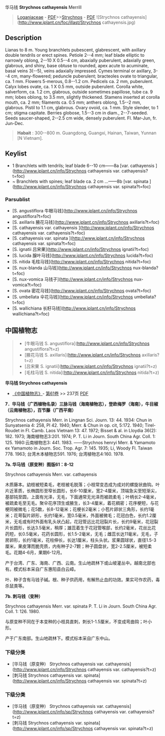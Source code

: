 华马钱 **Strychnos cathayensis** Merrill

> [Loganiaceae](http://www.iplant.cn/info/Loganiaceae?t=foc) - [PDF](http://www.iplant.cn/foc/pdf/Loganiaceae.pdf)>>[Strychnos](http://www.iplant.cn/info/Strychnos?t=foc) - [PDF](http://www.iplant.cn/foc/pdf/Strychnos.pdf)
![Strychnos cathayensis](http://www.iplant.cn/foc/illast/Strychnos cathayensis.jpg)

## Description

Lianas to 8 m. Young branchlets pubescent, glabrescent, with axillary double tendrils or erect spines. Petiole 2--4 mm; leaf blade elliptic to narrowly oblong, 2--10 X 0.5--4 cm, abaxially puberulent, adaxially green, glabrous, and shiny, base obtuse to rounded, apex acute to acuminate, basal veins 3(--5), veins adaxially impressed. Cymes terminal or axillary, 3--4 cm, many-flowered; peduncle puberulent; bracteoles ovate to triangular, ca. 1 mm. Flowers 5-merous, 0.8--1.2 cm. Pedicels ca. 2 mm, puberulent. Calyx lobes ovate, ca. 1 X 0.5 mm, outside puberulent. Corolla white, salverform, ca. 1.2 cm, glabrous, outside sometimes papillose, tube ca. 9 mm; lobes oblong, to 3.5 mm, slightly thickened. Stamens inserted at corolla mouth, ca. 2 mm; filaments ca. 0.5 mm; anthers oblong, 1.5--2 mm, glabrous. Pistil to 1.1 cm, glabrous. Ovary ovoid, ca. 1 mm. Style slender, to 1 cm; stigma capitate. Berries globose, 1.5--3 cm in diam., 2--7-seeded. Seeds saucer-shaped, 2--2.5 cm wide, densely puberulent. Fl. Mar-Jun, fr. Jun-Dec.


> **Habait** : 
>300--800 m. Guangdong, Guangxi, Hainan, Taiwan, Yunnan [N Vietnam].


## Keylist

* 1 Branchlets with tendrils; leaf blade 6--10 cm——8a  [var. cathayensis ](http://www.iplant.cn/info/Strychnos cathayensis var. cathayensis?t=foc)
* ~ Branchlets with spines; leaf blade ca. 2 cm ...——8b  [var. spinata ](http://www.iplant.cn/info/Strychnos cathayensis var. spinata?t=foc)



### Parsublist

* [S.  angustiflora  牛眼马钱](http://www.iplant.cn/info/Strychnos angustiflora?t=foc)
* [S.  axillaris  腋花马钱](http://www.iplant.cn/info/Strychnos axillaris?t=foc)
* [S.  cathayensis var. cathayensis  ](http://www.iplant.cn/info/Strychnos cathayensis var. cathayensis?t=foc)
* [S.  cathayensis var. spinata  ](http://www.iplant.cn/info/Strychnos cathayensis var. spinata?t=foc)
* [S.  ignatii  吕宋果](http://www.iplant.cn/info/Strychnos ignatii?t=foc)
* [S.  lucida  腺叶马钱](http://www.iplant.cn/info/Strychnos lucida?t=foc)
* [S.  nitida  毛柱马钱](http://www.iplant.cn/info/Strychnos nitida?t=foc)
* [S.  nux-blanda  山马钱](http://www.iplant.cn/info/Strychnos nux-blanda?t=foc)
* [S.  nux-vomica  马钱子](http://www.iplant.cn/info/Strychnos nux-vomica?t=foc)
* [S.  ovata  密花马钱](http://www.iplant.cn/info/Strychnos ovata?t=foc)
* [S.  umbellata  伞花马钱](http://www.iplant.cn/info/Strychnos umbellata?t=foc)
* [S.  wallichiana  长籽马钱](http://www.iplant.cn/info/Strychnos wallichiana?t=foc)


## 中国植物志

> * [牛眼马钱  S.  angustiflora](http://www.iplant.cn/info/Strychnos angustiflora?t=z)
> * [腋花马钱  S.  axillaris](http://www.iplant.cn/info/Strychnos axillaris?t=z)
> * [吕宋果  S.  ignatii](http://www.iplant.cn/info/Strychnos ignatii?t=z)
> * [毛柱马钱  S.  nitida](http://www.iplant.cn/info/Strychnos nitida?t=z)


**华马钱 Strychnos cathayensis**

* [《中国植物志》](http://www.iplant.cn/frps)- [第61卷](http://www.iplant.cn/frps/vol/61) >> 237页 [PDF](http://www.iplant.cn/frps/pdf/61/237.PDF)

**7．华马钱（广西植物名录）三脉马钱（海南植物志），登欧梅罗（海南），牛目椒（云南植物志），百节藤（广西平南）**

Strychnos cathayensis Merr. in Lingnan Sci. Journ. 13: 44. 1934: Chun in Sunyatsenia 4: 258, Pl 42. 1940; Merr. & Chun in op. cit, 5:172. 1940; Tirel-Roudet in Fl. Camb. Laos Vietnam 13: 47. 1972; Bisset & al. in Lloydia 36(2): 182. 1973; 海南植物志3:201. 1974; P. T. Li in Journ. South China Agr. Coll. 1: 125. 1980:云南植物志3: 441. 1983. ——Strychnos henryi Merr. & Yamamoto ex Yamamoto in Journ. Soc. Trop. Agr. 7: 145. 1935; Li, Woody Fl. Taiwan 778. 1963; 台湾木本植物志591. 1976; 台湾植物志4:160. 1978.

**7a. 华马钱（原变种）图版61：8-12**

Strychnos cathayensis Merr. var. cathayensis

木质藤本。幼枝被短柔毛，老枝被毛脱落；小枝常变态成为成对的螺旋状曲钩。叶片近革质，长椭圆形至窄长圆形，长6-10厘米，宽2-4厘米，顶端急尖至短渐尖，基部钝至圆，上面有光泽，无毛，下面通常无光泽而被疏柔毛；叶柄长2-4毫米，被疏柔毛至无毛。聚伞花序顶生或腋生，长3-4厘米，着花稠密；花序梗短，与花梗同被微毛；花5数，长8-12毫米；花梗长2毫米；小苞片卵状三角形，长约1毫米；花萼裂片卵形，长约1毫米，宽0.5毫米，外面被微毛；花冠白色，长约1.2厘米，无毛或有时外面有乳头状凸起，花冠管远比花冠裂片长，长约9毫米，花冠裂片长圆形，长达3.5毫米，稍厚；雄蕊着生于花冠管喉部，长约2毫米，花丝比花药短，长0.5毫米，花药长圆形，长1.5-2毫米，无毛；雌蕊长达11毫米，无毛，子房卵形，长约1毫米，花柱伸长，长达1厘米，柱头头状。浆果圆球状，直径1.5-3厘米，果皮薄而脆壳质，内有种子2-7颗；种子圆盘状，宽2-2.5厘米，被短柔毛。花期4-6月，果期6-12月。

产于台湾、广东、海南、广西、云南。生山地疏林下或山坡灌丛中。越南北部也有。模式标本采自广东惠阳县白云嶂。

叶、种子含有马钱子碱。根、种子供药用，有解热止血的功效。果实可作农药，毒杀鼠类等。

**7b. 刺马钱（变种）**

Strychnos cathayensis Merr. var. spinata P. T. Li in Journ. South China Agr. Coll. 1: 126. 1980.

与原变种不同在于本变种的小枝具直刺，刺长1-1.5厘米，不变成弯曲钩；叶小形。

产于广东南部。生山地疏林下。模式标本采自广东中山。

### 下级分类
* [华马钱（原变种）  Strychnos cathayensis var. cathayensis](http://www.iplant.cn/info/Strychnos cathayensis var. cathayensis?t=z)
* [刺马钱  Strychnos cathayensis var. spinata](http://www.iplant.cn/info/Strychnos cathayensis var. spinata?t=z)

### 下级分类
* [华马钱（原变种）  Strychnos cathayensis var. cathayensis](http://www.iplant.cn/info/sp/Strychnos cathayensis var. cathayensis?t=z)
* [刺马钱  Strychnos cathayensis var. spinata](http://www.iplant.cn/info/sp/Strychnos cathayensis var. spinata?t=z)
